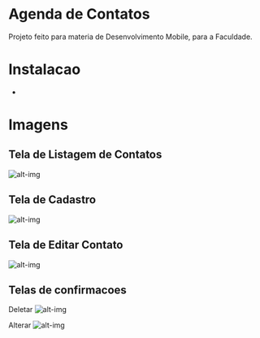 # Agenda de Contatos

Projeto feito para materia de Desenvolvimento Mobile, para a Faculdade.


# Instalacao

- 

# Imagens

## Tela de Listagem de Contatos
![alt-img](img/flutter_02.png)


## Tela de Cadastro
![alt-img](img/flutter_01.png)

## Tela de Editar Contato
![alt-img](img/editar.png)

## Telas de confirmacoes

Deletar
![alt-img](img/delecao.png)

Alterar
![alt-img](img/flutter_04.png)


